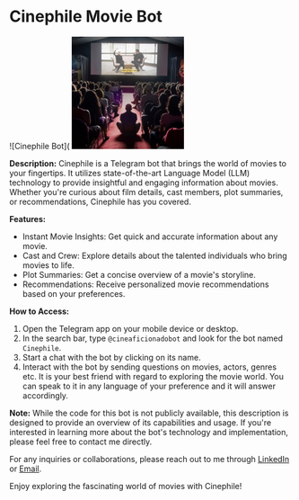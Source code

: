 # Cinephile Movie Bot

![Cinephile Bot](
<img src="cinephile-movie-bot.jpeg " alt="Cinephile Bot" width="200" height="200">

**Description:** Cinephile is a Telegram bot that brings the world of movies to your fingertips. It utilizes state-of-the-art Language Model (LLM) technology to provide insightful and engaging information about movies. Whether you're curious about film details, cast members, plot summaries, or recommendations, Cinephile has you covered.

**Features:**
- Instant Movie Insights: Get quick and accurate information about any movie.
- Cast and Crew: Explore details about the talented individuals who bring movies to life.
- Plot Summaries: Get a concise overview of a movie's storyline.
- Recommendations: Receive personalized movie recommendations based on your preferences.

**How to Access:**
1. Open the Telegram app on your mobile device or desktop.
2. In the search bar, type `@cineaficionadobot` and look for the bot named `Cinephile`.
3. Start a chat with the bot by clicking on its name.
4. Interact with the bot by sending questions on movies, actors, genres etc. It is your best
   friend with regard to exploring the movie world. You can speak to it in any language of your
   preference and it will answer accordingly. 

**Note:** While the code for this bot is not publicly available, this description is designed to provide an overview of its capabilities and usage. If you're interested in learning more about the bot's technology and implementation, please feel free to contact me directly.

For any inquiries or collaborations, please reach out to me through [LinkedIn](www.linkedin.com/in/msarm-dsml) or [Email](mailto:matheus.sarmento@ufpe.br).

Enjoy exploring the fascinating world of movies with Cinephile!
